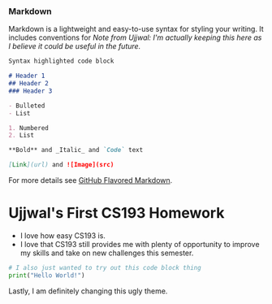### Markdown

Markdown is a lightweight and easy-to-use syntax for styling your writing. It includes conventions for
_Note from Ujjwal: I'm actually keeping this here as I believe it could be useful in the future._

```markdown
Syntax highlighted code block

# Header 1
## Header 2
### Header 3

- Bulleted
- List

1. Numbered
2. List

**Bold** and _Italic_ and `Code` text

[Link](url) and ![Image](src)
```

For more details see [GitHub Flavored Markdown](https://guides.github.com/features/mastering-markdown/).

# Ujjwal's First CS193 Homework
- I love how easy CS193 is.
- I love that CS193 still provides me with plenty of opportunity to improve my skills and take on new challenges this semester.

```python
# I also just wanted to try out this code block thing
print("Hello World!")
```

Lastly, I am definitely changing this ugly theme.
